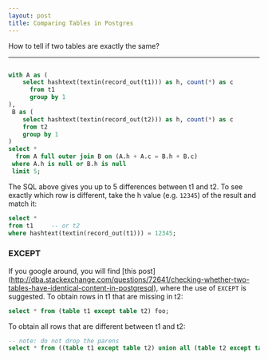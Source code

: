 ```yaml
---
layout: post
title: Comparing Tables in Postgres
---
```


How to tell if two tables are exactly the same?

-----

```sql

with A as (
    select hashtext(textin(record_out(t1))) as h, count(*) as c
      from t1
      group by 1
),
 B as (
    select hashtext(textin(record_out(t2))) as h, count(*) as c
    from t2
    group by 1
)
select *
  from A full outer join B on (A.h + A.c = B.h + B.c)
 where A.h is null or B.h is null
 limit 5;

```

The SQL above gives you up to 5 differences between t1 and
t2. To see exactly which row is different, take the h value
(e.g. `12345`) of the result and match it:

```sql
select *
from t1     -- or t2
where hashtext(textin(record_out(t1))) = 12345;

```

### EXCEPT

If you google around, you will find 
[this post]
(http://dba.stackexchange.com/questions/72641/checking-whether-two-tables-have-identical-content-in-postgresql),
where the use of `EXCEPT` is suggested.  To obtain rows in t1 that are
missing in t2:

```sql
select * from (table t1 except table t2) foo;
```

To obtain all rows that are different between t1 and t2:

```sql
-- note: do not drop the parens
select * from ((table t1 except table t2) union all (table t2 except table t1)) foo;
```
